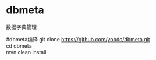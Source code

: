# dbmeta
数据字典管理

#dbmeta编译
git clone https://github.com/yobdc/dbmeta.git  
cd dbmeta  
mvn clean install  